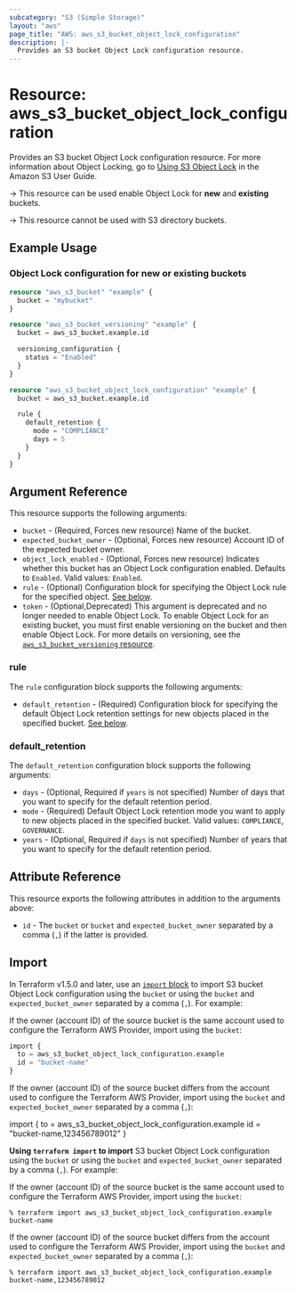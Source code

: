```yaml
---
subcategory: "S3 (Simple Storage)"
layout: "aws"
page_title: "AWS: aws_s3_bucket_object_lock_configuration"
description: |-
  Provides an S3 bucket Object Lock configuration resource.
---
```


# Resource: aws_s3_bucket_object_lock_configuration

Provides an S3 bucket Object Lock configuration resource. For more information about Object Locking, go to [Using S3 Object Lock](https://docs.aws.amazon.com/AmazonS3/latest/userguide/object-lock.html) in the Amazon S3 User Guide.

-> This resource can be used enable Object Lock for **new** and **existing** buckets.

-> This resource cannot be used with S3 directory buckets.

## Example Usage

### Object Lock configuration for new or existing buckets

```terraform
resource "aws_s3_bucket" "example" {
  bucket = "mybucket"
}

resource "aws_s3_bucket_versioning" "example" {
  bucket = aws_s3_bucket.example.id

  versioning_configuration {
    status = "Enabled"
  }
}

resource "aws_s3_bucket_object_lock_configuration" "example" {
  bucket = aws_s3_bucket.example.id

  rule {
    default_retention {
      mode = "COMPLIANCE"
      days = 5
    }
  }
}
```

## Argument Reference

This resource supports the following arguments:

* `bucket` - (Required, Forces new resource) Name of the bucket.
* `expected_bucket_owner` - (Optional, Forces new resource) Account ID of the expected bucket owner.
* `object_lock_enabled` - (Optional, Forces new resource) Indicates whether this bucket has an Object Lock configuration enabled. Defaults to `Enabled`. Valid values: `Enabled`.
* `rule` - (Optional) Configuration block for specifying the Object Lock rule for the specified object. [See below](#rule).
* `token` - (Optional,Deprecated) This argument is deprecated and no longer needed to enable Object Lock.
To enable Object Lock for an existing bucket, you must first enable versioning on the bucket and then enable Object Lock. For more details on versioning, see the [`aws_s3_bucket_versioning` resource](s3_bucket_versioning.html.markdown).

### rule

The `rule` configuration block supports the following arguments:

* `default_retention` - (Required) Configuration block for specifying the default Object Lock retention settings for new objects placed in the specified bucket. [See below](#default_retention).

### default_retention

The `default_retention` configuration block supports the following arguments:

* `days` - (Optional, Required if `years` is not specified) Number of days that you want to specify for the default retention period.
* `mode` - (Required) Default Object Lock retention mode you want to apply to new objects placed in the specified bucket. Valid values: `COMPLIANCE`, `GOVERNANCE`.
* `years` - (Optional, Required if `days` is not specified) Number of years that you want to specify for the default retention period.

## Attribute Reference

This resource exports the following attributes in addition to the arguments above:

* `id` - The `bucket` or `bucket` and `expected_bucket_owner` separated by a comma (`,`) if the latter is provided.

## Import

In Terraform v1.5.0 and later, use an [`import` block](https://developer.hashicorp.com/terraform/language/import) to import S3 bucket Object Lock configuration using the `bucket` or using the `bucket` and `expected_bucket_owner` separated by a comma (`,`). For example:

If the owner (account ID) of the source bucket is the same account used to configure the Terraform AWS Provider, import using the `bucket`:

```terraform
import {
  to = aws_s3_bucket_object_lock_configuration.example
  id = "bucket-name"
}
```

If the owner (account ID) of the source bucket differs from the account used to configure the Terraform AWS Provider, import using the `bucket` and `expected_bucket_owner` separated by a comma (`,`):

import {
  to = aws_s3_bucket_object_lock_configuration.example
  id = "bucket-name,123456789012"
}

**Using `terraform import` to import** S3 bucket Object Lock configuration using the `bucket` or using the `bucket` and `expected_bucket_owner` separated by a comma (`,`). For example:

If the owner (account ID) of the source bucket is the same account used to configure the Terraform AWS Provider, import using the `bucket`:

```console
% terraform import aws_s3_bucket_object_lock_configuration.example bucket-name
```

If the owner (account ID) of the source bucket differs from the account used to configure the Terraform AWS Provider, import using the `bucket` and `expected_bucket_owner` separated by a comma (`,`):

```console
% terraform import aws_s3_bucket_object_lock_configuration.example bucket-name,123456789012
```
